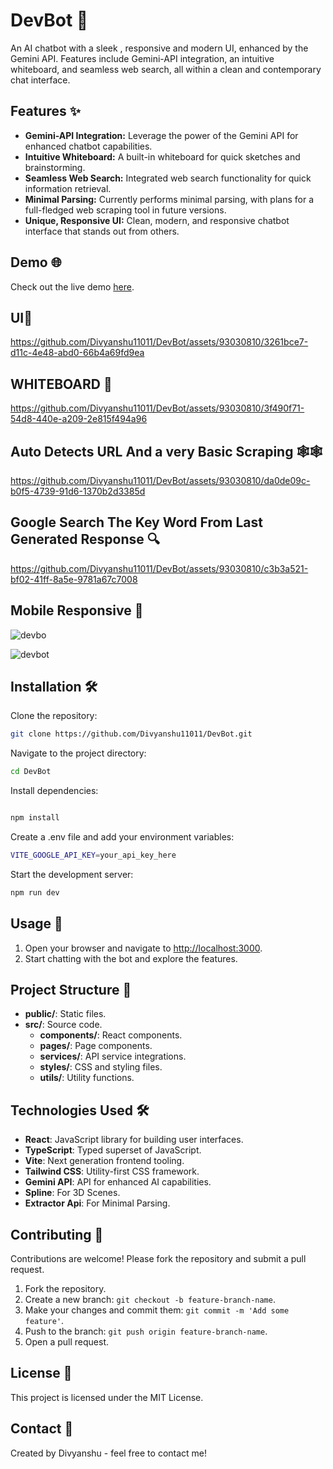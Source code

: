 # DevBot 🤖

An AI chatbot with a sleek , responsive and modern UI, enhanced by the Gemini API. Features include Gemini-API integration, an intuitive whiteboard, and seamless web search, all within a clean and contemporary chat interface.

## Features ✨

- **Gemini-API Integration:** Leverage the power of the Gemini API for enhanced chatbot capabilities.
- **Intuitive Whiteboard:** A built-in whiteboard for quick sketches and brainstorming.
- **Seamless Web Search:** Integrated web search functionality for quick information retrieval.
- **Minimal Parsing:** Currently performs minimal parsing, with plans for a full-fledged web scraping tool in future versions.
- **Unique, Responsive UI:** Clean, modern, and responsive chatbot interface that stands out from others.

## Demo 🌐

Check out the live demo [here](https://dev-bot-5y2i.vercel.app/).

## UI📲 

https://github.com/Divyanshu11011/DevBot/assets/93030810/3261bce7-d11c-4e48-abd0-66b4a69fd9ea


## WHITEBOARD 📝

https://github.com/Divyanshu11011/DevBot/assets/93030810/3f490f71-54d8-440e-a209-2e815f494a96


## Auto Detects URL And a very Basic Scraping 🕸️🕸


https://github.com/Divyanshu11011/DevBot/assets/93030810/da0de09c-b0f5-4739-91d6-1370b2d3385d


## Google Search The Key Word From Last Generated Response 🔍


https://github.com/Divyanshu11011/DevBot/assets/93030810/c3b3a521-bf02-41ff-8a5e-9781a67c7008



## Mobile Responsive 📱

![devbo](https://github.com/Divyanshu11011/DevBot/assets/93030810/16ee5c49-667f-4d3c-b0dc-82f93d674c9b)

![devbot](https://github.com/Divyanshu11011/DevBot/assets/93030810/e5ec79e3-2294-4dde-a92c-42084f604cc6)




## Installation 🛠️

Clone the repository:
```bash
git clone https://github.com/Divyanshu11011/DevBot.git
```
Navigate to the project directory:
```bash
cd DevBot
```

Install dependencies:

```bash

npm install
```
Create a .env file and add your environment variables:
```bash
VITE_GOOGLE_API_KEY=your_api_key_here
```

Start the development server:

```bash
npm run dev
```

## Usage 🚀

1. Open your browser and navigate to [http://localhost:3000](http://localhost:3000).
2. Start chatting with the bot and explore the features.

## Project Structure 📂

- **public/**: Static files.
- **src/**: Source code.
  - **components/**: React components.
  - **pages/**: Page components.
  - **services/**: API service integrations.
  - **styles/**: CSS and styling files.
  - **utils/**: Utility functions.

## Technologies Used 🛠️

- **React**: JavaScript library for building user interfaces.
- **TypeScript**: Typed superset of JavaScript.
- **Vite**: Next generation frontend tooling.
- **Tailwind CSS**: Utility-first CSS framework.
- **Gemini API**: API for enhanced AI capabilities.
- **Spline**: For 3D Scenes.
- **Extractor Api**: For Minimal Parsing.

## Contributing 🤝

Contributions are welcome! Please fork the repository and submit a pull request.

1. Fork the repository.
2. Create a new branch: `git checkout -b feature-branch-name`.
3. Make your changes and commit them: `git commit -m 'Add some feature'`.
4. Push to the branch: `git push origin feature-branch-name`.
5. Open a pull request.

## License 📄

This project is licensed under the MIT License.

## Contact 📧

Created by Divyanshu  - feel free to contact me!

